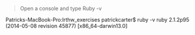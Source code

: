 > Open a console and type Ruby -v

Patricks-MacBook-Pro:lrthw_exercises patrickcarter$ ruby -v
ruby 2.1.2p95 (2014-05-08 revision 45877) [x86_64-darwin13.0]
